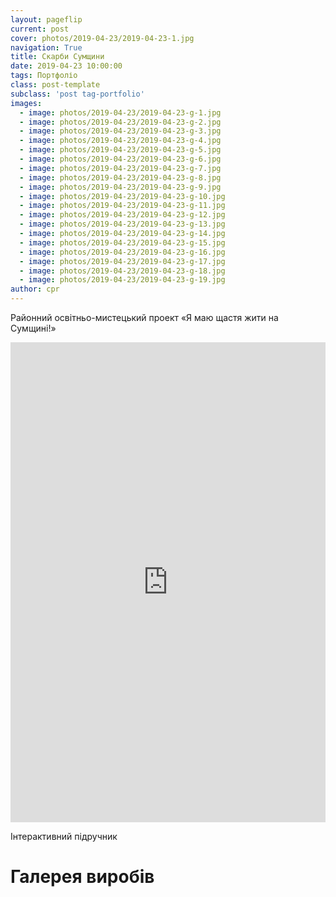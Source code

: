 ```yaml
---
layout: pageflip
current: post
cover: photos/2019-04-23/2019-04-23-1.jpg
navigation: True
title: Скарби Сумщини
date: 2019-04-23 10:00:00
tags: Портфоліо
class: post-template
subclass: 'post tag-portfolio'
images:
  - image: photos/2019-04-23/2019-04-23-g-1.jpg
  - image: photos/2019-04-23/2019-04-23-g-2.jpg
  - image: photos/2019-04-23/2019-04-23-g-3.jpg
  - image: photos/2019-04-23/2019-04-23-g-4.jpg
  - image: photos/2019-04-23/2019-04-23-g-5.jpg
  - image: photos/2019-04-23/2019-04-23-g-6.jpg
  - image: photos/2019-04-23/2019-04-23-g-7.jpg
  - image: photos/2019-04-23/2019-04-23-g-8.jpg
  - image: photos/2019-04-23/2019-04-23-g-9.jpg
  - image: photos/2019-04-23/2019-04-23-g-10.jpg
  - image: photos/2019-04-23/2019-04-23-g-11.jpg
  - image: photos/2019-04-23/2019-04-23-g-12.jpg
  - image: photos/2019-04-23/2019-04-23-g-13.jpg
  - image: photos/2019-04-23/2019-04-23-g-14.jpg
  - image: photos/2019-04-23/2019-04-23-g-15.jpg
  - image: photos/2019-04-23/2019-04-23-g-16.jpg
  - image: photos/2019-04-23/2019-04-23-g-17.jpg
  - image: photos/2019-04-23/2019-04-23-g-18.jpg
  - image: photos/2019-04-23/2019-04-23-g-19.jpg
author: cpr
---
```


Районний освітньо-мистецький проект «Я маю щастя жити на Сумщині!»

<iframe src="https://cdn.flipsnack.com/widget/v2/widget.html?hash=ftmlv5icb" width="100%" height="768" seamless="seamless" scrolling="no" frameBorder="0" allowFullScreen></iframe>

Інтерактивний підручник

# Галерея виробів
